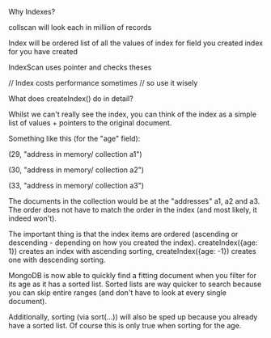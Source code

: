 
Why Indexes?

collscan will look each in million of records

Index will be ordered list of all the values of index  for field you created index for you have created

IndexScan uses pointer and checks theses

// Index costs performance sometimes 
// so use it wisely

What does createIndex() do in detail?

Whilst we can't really see the index, you can think of the index as a simple list of values + pointers to the original document.

Something like this (for the "age" field):

(29, "address in memory/ collection a1")

(30, "address in memory/ collection a2")

(33, "address in memory/ collection a3")

The documents in the collection would be at the "addresses" a1, a2 and a3. The order does not have to match the order in the index (and most likely, it indeed won't).

The important thing is that the index items are ordered (ascending or descending - depending on how you created the index). createIndex({age: 1}) creates an index with ascending sorting, createIndex({age: -1}) creates one with descending sorting.

MongoDB is now able to quickly find a fitting document when you filter for its age as it has a sorted list. Sorted lists are way quicker to search because you can skip entire ranges (and don't have to look at every single document).

Additionally, sorting (via sort(...)) will also be sped up because you already have a sorted list. Of course this is only true when sorting for the age.







